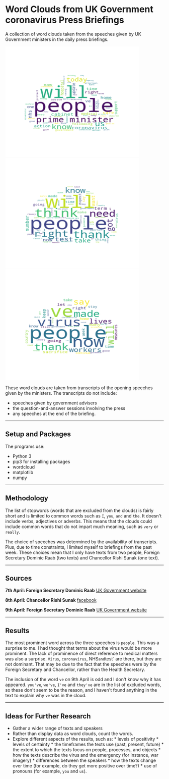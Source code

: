 # Word Clouds from UK Government coronavirus Press Briefings

A collection of word clouds taken from the speeches given by UK Government ministers in the daily press briefings.

<p>
  <img src="7thAprilwordCloud.png" title="7th April" alt="7th April: Dominic Raab" width="425" height="350"/>
  <img src="8thAprilwordCloud.png" title="8th April" alt="8th April: Rishi Sunak" width="425" height="350"/>
  <img src="9thAprilwordCloud.png" title="8th April" alt="9th April: Dominic Raab" width="425" height="350"/>
</p>


These word clouds are taken from transcripts of the opening speeches given by the ministers. The transcripts do not include:
* speeches given by government advisers
* the question-and-answer sessions involving the press
* any speeches at the end of the briefing.

---

## Setup and Packages
The programs use:
* Python 3
* pip3 for installing packages
* wordcloud
* matplotlib
* numpy

---

## Methodology
The list of stopwords (words that are excluded from the clouds) is fairly short and is limited to common words such as `I`, `you`, `and` and `the`. It doesn't include verbs, adjectives or adverbs. This means that the clouds could include common words that do not impart much meaning, such as `very` or `really`.

The choice of speeches was determined by the availability of transcripts. Plus, due to time constraints, I limited myself to briefings from the past week. These choices mean that I only have texts from two people, Foreign Secretary Dominic Raab (two texts) and Chancellor Rishi Sunak (one text).

---

## Sources
__7th April: Foreign Secretary Dominic Raab__
[UK Government website](https://www.gov.uk/government/speeches/foreign-secretarys-statement-on-coronavirus-covid-19-7-april-2020)

__8th April: Chancellor Rishi Sunak__
[facebook](https://www.facebook.com/itvnews/videos/1017549141973687/?__so__=serp_videos_tab)

__9th April: Foreign Secretary Dominic Raab__
[UK Government website](https://www.gov.uk/government/speeches/foreign-secretarys-statement-on-coronavirus-covid-19-9-april-2020)

---

## Results
The most prominent word across the three speeches is `people`. This was a surprise to me. I had thought that terms about the virus would be more prominent. The lack of prominence of direct reference to medical matters was also a surprise. `Virus`, `coronavirus`, NHS` and `test` are there, but they are not dominant. That may be due to the fact that the speeches were by the Foreign Secretary and Chancellor, rather than the Health Secretary.

The inclusion of the word `ve` on 9th April is odd and I don't know why it has appeared. `you've`, `we've`, `I've` and `they've` are in the list of excluded words, so these don't seem to be the reason, and I haven't found anything in the text to explain why `ve` was in the cloud.

---

## Ideas for Further Research
* Gather a wider range of texts and speakers
* Rather than display data as word clouds, count the words.
* Explore different aspects of the results, such as:
                  * levels of positivity
                  * levels of certainty
                  * the timeframes the texts use (past, present, future)
                  * the extent to which the texts focus on people, processes, and objects
                  * how the texts describe the virus and the emergency (for instance, war imagery)
                  * differences between the speakers
                  * how the texts change over time (for example, do they get more positive over time?)
                  * use of pronouns (for example, `you` and `us`).
